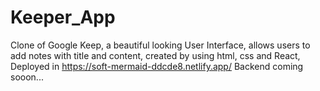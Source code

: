 # Keeper_App
Clone of Google Keep, a beautiful looking User Interface, allows users to add notes with title and content, created by using html, css and React, Deployed in
 https://soft-mermaid-ddcde8.netlify.app/
Backend coming sooon...
